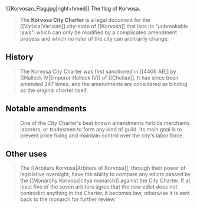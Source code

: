 ![[Korvosan_Flag.jpg|right+hmed]] 
 The flag of Korvosa.
> The **Korvosa City Charter** is a legal document for the [[Varisia|Varisian]] city-state of [[Korvosa]] that lists its "unbreakable laws", which can only be modified by a complicated amendment process and which no ruler of the city can arbitrarily change.



## History

> The Korvosa City Charter was first sanctioned in [[4406 AR]] by [[Halleck IV|Emperor Halleck IV]] of [[Cheliax]]. It has since been amended 247 times, and the amendments are considered as binding as the original charter itself.


## Notable amendments

> One of the City Charter's best known amendments forbids merchants, laborers, or tradesmen to form any kind of guild. Its main goal is to prevent price fixing and maintain control over the city's labor force.


## Other uses

> The [[Arbiters Korvosa|Arbiters of Korvosa]], through their power of legislative oversight, have the ability to compare any edicts passed by the [[Monarchy Korvosa|citys monarch]] against the City Charter. If at least five of the seven arbiters agree that the new edict does not contradict anything in the Charter, it becomes law, otherwise it is sent back to the monarch for further review.







